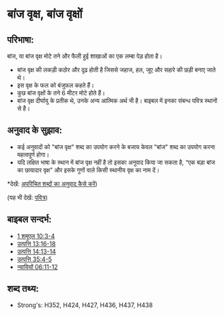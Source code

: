 # बांज वृक्ष, बांज वृक्षों #

## परिभाषा: ##

बांज, या बांज वृक्ष मोटे तने और फैली हुई शाखाओं का एक लम्बा पेड़ होता है।

* बांज वृक्ष की लकड़ी कठोर और दृढ़ होती है जिससे जहाज, हल, जूए और सहारे की छड़ी बनाए जाते थे।
* इस वृक्ष के फल को बंजुफल कहते हैं।
* कुछ बांज वृक्षों के तने 6 मीटर मोटे होते हैं।
* बांज वृक्ष दीर्घायु के प्रतीक थे, उनके अन्य आत्मिक अर्थ भी है। बाइबल में इनका संबन्ध पवित्र स्थानों से है।

## अनुवाद के सुझाव: ##

* कई अनुवादों को "बांज वृक्ष" शब्द का उपयोग करने के बजाय केवल "बांज" शब्द का उपयोग करना महत्वपूर्ण होगा।
* यदि लक्षित भाषा के स्थान में बांज वृक्ष नहीं है तो इसका अनुवाद किया जा सकता है, “एक बड़ा बांज का छायादार वृक्ष” और इसके गुणों वाले किसी स्थानीय वृक्ष का नाम दें।

*देखें: [अपरिचित शब्दों का अनुवाद कैसे करें](rc://hi/ta/man/translate/translate-unknown))

(यह भी देखें: [पवित्र](../kt/holy.md))

## बाइबल सन्दर्भ: ##

* [1 शमूएल 10:3-4](rc://hi/tn/help/1sa/10/03)
* [उत्पत्ति 13:16-18](rc://hi/tn/help/gen/13/16)
* [उत्पत्ति 14:13-14](rc://hi/tn/help/gen/14/13)
* [उत्पत्ति 35:4-5](rc://hi/tn/help/gen/35/04)
* [न्यायियों 06:11-12](rc://hi/tn/help/jdg/06/11)

## शब्द तथ्य: ##

* Strong's: H352, H424, H427, H436, H437, H438
